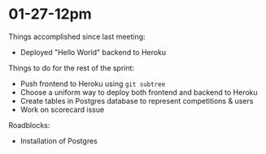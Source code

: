 # 01-27-12pm
Things accomplished since last meeting:

<ul>
  <li>Deployed "Hello World" backend to Heroku</li>
</ul>

Things to do for the rest of the sprint:
<ul>
  <li>Push frontend to Heroku using <code>git subtree</code></li>
  <li>Choose a uniform way to deploy both frontend and backend to Heroku</li>
  <li>Create tables in Postgres database to represent competitions & users</li>
  <li>Work on scorecard issue</li>
</ul>

Roadblocks:
<ul>
  <li>Installation of Postgres</li>
</ul>
  
  
